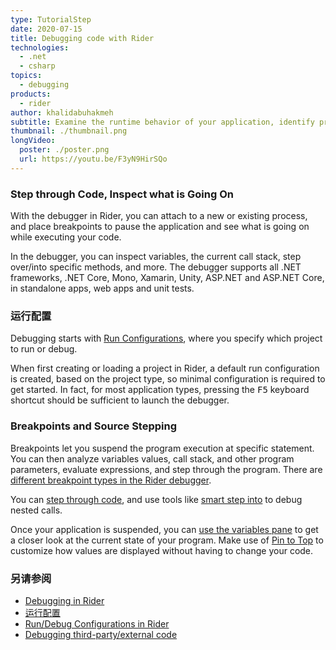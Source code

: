 ```yaml
---
type: TutorialStep
date: 2020-07-15
title: Debugging code with Rider
technologies:
  - .net
  - csharp
topics:
  - debugging
products:
  - rider
author: khalidabuhakmeh
subtitle: Examine the runtime behavior of your application, identify problematic code, run through code step by step.
thumbnail: ./thumbnail.png
longVideo:
  poster: ./poster.png
  url: https://youtu.be/F3yN9HirSQo
---
```


### Step through Code, Inspect what is Going On

With the debugger in Rider, you can attach to a new or existing process, and place breakpoints to pause the application and see what is going on while executing your code.

In the debugger, you can inspect variables, the current call stack, step over/into specific methods, and more. The debugger supports all .NET frameworks, .NET Core, Mono, Xamarin, Unity, ASP.NET and ASP.NET Core, in standalone apps, web apps and unit tests.

### 运行配置

Debugging starts with [Run Configurations](https://www.jetbrains.com/help/rider/Run_Debug_Configuration.html), where you specify which project to run or debug.

When first creating or loading a project in Rider, a default run configuration is created, based on the project type, so minimal configuration is required to get started. In fact, for most application types, pressing the <kbd>F5</kbd> keyboard shortcut should be sufficient to launch the debugger.

### Breakpoints and Source Stepping

Breakpoints let you suspend the program execution at specific statement. You can then analyze variables values, call stack, and other program parameters, evaluate expressions, and step through the program. There are [different breakpoint types in the Rider debugger](https://www.jetbrains.com/help/rider/Using_Breakpoints.html).

You can [step through code](https://www.jetbrains.com/help/rider/Stepping_Through_the_Program.html), and use tools like [smart step into](https://www.jetbrains.com/help/rider/Stepping_Through_the_Program.html#smart_step_into) to debug nested calls.

Once your application is suspended, you can [use the variables pane](https://www.jetbrains.com/help/rider/Inspecting_Variables.html) to get a closer look at the current state of your program. Make use of [Pin to Top](https://www.jetbrains.com/help/rider/Inspecting_Variables.html#pinned_items) to customize how values are displayed without having to change your code.

### 另请参阅

- [Debugging in Rider](https://www.jetbrains.com/help/rider/Debugging_Code.html)
- [运行配置](https://www.jetbrains.com/help/rider/Run_Debug_Configuration.html)
- [Run/Debug Configurations in Rider](https://blog.jetbrains.com/dotnet/2017/08/23/rundebug-configurations-rider/)
- [Debugging third-party/external code](https://blog.jetbrains.com/dotnet/2017/12/20/debugging-third-party-code-rider/)